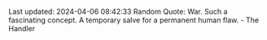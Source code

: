 Last updated: 2024-04-06 08:42:33
Random Quote: War. Such a fascinating concept. A temporary salve for a permanent human flaw. - The Handler